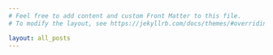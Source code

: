 ```yaml
---
# Feel free to add content and custom Front Matter to this file.
# To modify the layout, see https://jekyllrb.com/docs/themes/#overriding-theme-defaults

layout: all_posts
---
```

